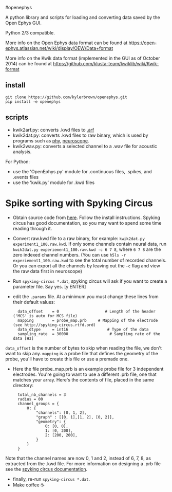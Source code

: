 #openephys

A python library and scripts for loading and converting data saved by the Open Ephys GUI.

Python 2/3 compatible.

More info on the Open Ephys data format can be found at https://open-ephys.atlassian.net/wiki/display/OEW/Data+format

More info on the Kwik data format (implemented in the GUI as of October 2014) can be found at https://github.com/klusta-team/kwiklib/wiki/Kwik-format
## install

    git clone https://github.com/kylerbrown/openephys.git
    pip install -e openephys

## scripts
+ kwik2arf.py: converts .kwd files to [.arf](https://github.com/melizalab/arf/)
+ kwik2dat.py: converts .kwd files to raw binary, which is used by programs such as [phy](http://phy.readthedocs.org/en/latest/), [neuroscope](http://neurosuite.sourceforge.net/information.html).
+ kwik2wav.py: converts a selected channel to a .wav file for acoustic analysis.


For Python:
- use the 'OpenEphys.py' module for .continuous files, .spikes, and .events files
- use the 'kwik.py' module for .kwd files

# Spike sorting with Spyking Circus
* Obtain source code from [here](http://spyking-circus.readthedocs.org/en/latest/introduction/download.html). Follow the install instructions. Spyking circus has good documentation, so you may want to spend some time reading through it.
* Convert raw.kwd file to a raw binary, for example: `kwik2dat.py experiment1_100.raw.kwd`. If only some channels contain neural data, run `kwik2dat.py experiement1_100.raw.kwd -c 6 7 8`, where `6 7 8` are the zero indexed channel numbers. (You can use `h5ls -r experiement1_100.raw.kwd` to see the total number of recorded channels. Or you can export all the channels by leaving out the `-c` flag and view the raw data first in neuroscope)
* Run `spyking-circus *.dat`, spyking circus will ask if you want to create a parameter file. Say yes. [y ENTER]
* edit the `.params` file. At a minimum you must change these lines from their default values:


        data_offset    = 0                    # Length of the header ('MCS' is auto for MCS file)
        mapping        = probe_map.prb     # Mapping of the electrode (see http://spyking-circus.rtfd.ord)
        data_dtype     = int16                 # Type of the data
        sampling_rate  = 30000                  # Sampling rate of the data [Hz]

`data_offset` is the number of bytes to skip when reading the file, we don't want to skip any. `mapping` is a probe file that defines the geometry of the probe, you'll have to create this file or use a premade one.
* Here the file probe_map.prb is an example probe file for 3 independent electrodes. You're going to want to use a different .prb file, one that matches your array. Here's the contents of file, placed in the same directory:


        total_nb_channels = 3
        radius = 00
        channel_groups = {
            0: {
                "channels": [0, 1, 2],
                "graph" : [[0, 1],[1, 2], [0, 2]],
                "geometry": {
                    0: [0, 0],
                    1: [0, 200],
                    2: [200, 200],
                }
            }
        }

Note that the channel names are now 0, 1 and 2, instead of 6, 7, 8, as extracted from the .kwd file. For more information on designing a .prb file see the [spyking circus documentation](http://spyking-circus.readthedocs.org/en/latest/code/probe.html).

* finally, re-run `spyking-circus *.dat`.
* Make coffee :coffee:
